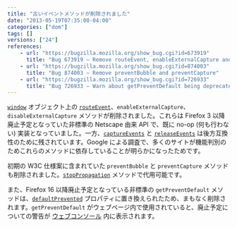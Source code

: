 ```yaml
---
title: "古いイベントメソッドが削除されました"
date: "2013-05-19T07:35:00-04:00"
categories: ["dom"]
tags: []
versions: ["24"]
references:
    - url: "https://bugzilla.mozilla.org/show_bug.cgi?id=673919"
      title: "Bug 673919 – Remove routeEvent, enableExternalCapture and disableExternalCapture"
    - url: "https://bugzilla.mozilla.org/show_bug.cgi?id=874003"
      title: "Bug 874003 – Remove preventBubble and preventCapture"
    - url: "https://bugzilla.mozilla.org/show_bug.cgi?id=726933"
      title: "Bug 726933 – Warn about getPreventDefault being deprecated"
---
```

[`window`](https://developer.mozilla.org/docs/Web/API/window) オブジェクト上の [`routeEvent`](https://developer.mozilla.org/docs/Web/API/window.routeEvent)、`enableExternalCapture`、`disableExternalCapture` メソッドが削除されました。これらは Firefox 3 以降廃止予定となっていた非標準の Netscape 由来 API で、既に no-op (何も行わない) 実装となっていました。一方、[`captureEvents`](https://developer.mozilla.org/docs/Web/API/window.captureEvents) と [`releaseEvents`](https://developer.mozilla.org/docs/Web/API/window.releaseEvents) は後方互換性のために残されています。Google による調査で、多くのサイトが機能判別のためこれらのメソッドに依存していることが明らかになったためです。

初期の W3C 仕様案に含まれていた `preventBubble` と `preventCapture` メソッドも削除されました。[`stopPropagation`](https://developer.mozilla.org/docs/Web/API/event.stopPropagation) メソッドで代用可能です。

また、Firefox 16 以降廃止予定となっている非標準の `getPreventDefault` メソッドは、[`defaultPrevented`](https://developer.mozilla.org/docs/Web/API/event.defaultPrevented) プロパティに置き換えられたため、まもなく削除されます。`getPreventDefault` がウェブページ内で使用されていると、廃止予定についての警告が [ウェブコンソール](https://developer.mozilla.org/docs/Tools/Web_Console) 内に表示されます。
